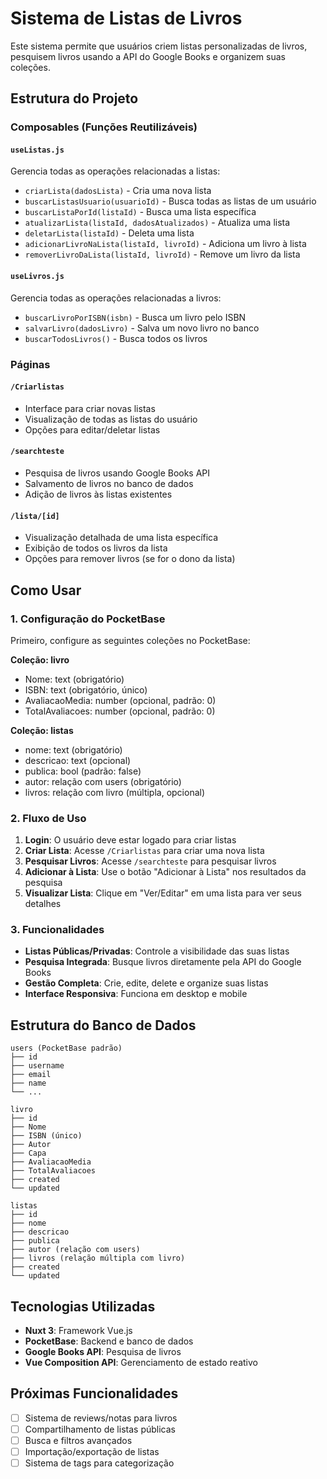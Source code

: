 # Sistema de Listas de Livros

Este sistema permite que usuários criem listas personalizadas de livros, pesquisem livros usando a API do Google Books e organizem suas coleções.

## Estrutura do Projeto

### Composables (Funções Reutilizáveis)

#### `useListas.js`
Gerencia todas as operações relacionadas a listas:
- `criarLista(dadosLista)` - Cria uma nova lista
- `buscarListasUsuario(usuarioId)` - Busca todas as listas de um usuário
- `buscarListaPorId(listaId)` - Busca uma lista específica
- `atualizarLista(listaId, dadosAtualizados)` - Atualiza uma lista
- `deletarLista(listaId)` - Deleta uma lista
- `adicionarLivroNaLista(listaId, livroId)` - Adiciona um livro à lista
- `removerLivroDaLista(listaId, livroId)` - Remove um livro da lista

#### `useLivros.js`
Gerencia todas as operações relacionadas a livros:
- `buscarLivroPorISBN(isbn)` - Busca um livro pelo ISBN
- `salvarLivro(dadosLivro)` - Salva um novo livro no banco
- `buscarTodosLivros()` - Busca todos os livros

### Páginas

#### `/Criarlistas` 
- Interface para criar novas listas
- Visualização de todas as listas do usuário
- Opções para editar/deletar listas

#### `/searchteste`
- Pesquisa de livros usando Google Books API
- Salvamento de livros no banco de dados
- Adição de livros às listas existentes

#### `/lista/[id]`
- Visualização detalhada de uma lista específica
- Exibição de todos os livros da lista
- Opções para remover livros (se for o dono da lista)

## Como Usar

### 1. Configuração do PocketBase

Primeiro, configure as seguintes coleções no PocketBase:

**Coleção: livro**
- Nome: text (obrigatório)
- ISBN: text (obrigatório, único)
- AvaliacaoMedia: number (opcional, padrão: 0)
- TotalAvaliacoes: number (opcional, padrão: 0)

**Coleção: listas**
- nome: text (obrigatório)
- descricao: text (opcional)
- publica: bool (padrão: false)
- autor: relação com users (obrigatório)
- livros: relação com livro (múltipla, opcional)

### 2. Fluxo de Uso

1. **Login**: O usuário deve estar logado para criar listas
2. **Criar Lista**: Acesse `/Criarlistas` para criar uma nova lista
3. **Pesquisar Livros**: Acesse `/searchteste` para pesquisar livros
4. **Adicionar à Lista**: Use o botão "Adicionar à Lista" nos resultados da pesquisa
5. **Visualizar Lista**: Clique em "Ver/Editar" em uma lista para ver seus detalhes

### 3. Funcionalidades

- **Listas Públicas/Privadas**: Controle a visibilidade das suas listas
- **Pesquisa Integrada**: Busque livros diretamente pela API do Google Books
- **Gestão Completa**: Crie, edite, delete e organize suas listas
- **Interface Responsiva**: Funciona em desktop e mobile

## Estrutura do Banco de Dados

```
users (PocketBase padrão)
├── id
├── username
├── email
├── name
└── ...

livro
├── id
├── Nome
├── ISBN (único)
├── Autor
├── Capa
├── AvaliacaoMedia
├── TotalAvaliacoes
├── created
└── updated

listas
├── id
├── nome
├── descricao
├── publica
├── autor (relação com users)
├── livros (relação múltipla com livro)
├── created
└── updated
```

## Tecnologias Utilizadas

- **Nuxt 3**: Framework Vue.js
- **PocketBase**: Backend e banco de dados
- **Google Books API**: Pesquisa de livros
- **Vue Composition API**: Gerenciamento de estado reativo

## Próximas Funcionalidades

- [ ] Sistema de reviews/notas para livros
- [ ] Compartilhamento de listas públicas
- [ ] Busca e filtros avançados
- [ ] Importação/exportação de listas
- [ ] Sistema de tags para categorização
